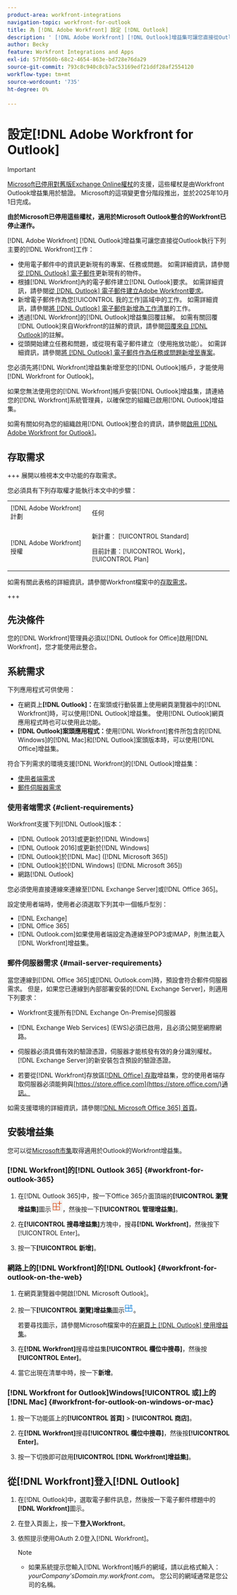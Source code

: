 ```yaml
---
product-area: workfront-integrations
navigation-topic: workfront-for-outlook
title: 為 [!DNL Adobe Workfront] 設定 [!DNL Outlook]
description: ' [!DNL Adobe Workfront] [!DNL Outlook]增益集可讓您直接從Outlook執行索引鍵 [!DNL Workfront] 工作。'
author: Becky
feature: Workfront Integrations and Apps
exl-id: 57f0560b-68c2-4654-863e-bd728e76da29
source-git-commit: 793c8c940c8cb7ac53169edf21ddf28af2554120
workflow-type: tm+mt
source-wordcount: '735'
ht-degree: 0%

---
```


# 設定[!DNL Adobe Workfront for Outlook]

<!-- Audited: 12/2023 -->

>[!IMPORTANT]
>
>[Microsoft已停用對舊版Exchange Online權杖](https://learn.microsoft.com/en-us/office/dev/add-ins/outlook/faq-nested-app-auth-outlook-legacy-tokens)的支援，這些權杖是由Workfront Outlook增益集用於驗證。 Microsoft的這項變更會分階段推出，並於2025年10月1日完成。
>
>**由於Microsoft已停用這些權杖，適用於Microsoft Outlook整合的Workfront已停止運作。**

[!DNL Adobe Workfront] [!DNL Outlook]增益集可讓您直接從Outlook執行下列主要的[!DNL Workfront]工作：

* 使用電子郵件中的資訊更新現有的專案、任務或問題。 如需詳細資訊，請參閱[從 [!DNL Outlook] 電子郵件](../../workfront-integrations-and-apps/using-workfront-with-outlook/update-an-existing-object-from-an-outlook-email.md)更新現有的物件。
* 根據[!DNL Workfront]內的電子郵件建立[!DNL Outlook]要求。 如需詳細資訊，請參閱[從 [!DNL Outlook] 電子郵件建立Adobe Workfront要求](../../workfront-integrations-and-apps/using-workfront-with-outlook/create-a-wf-request-from-an-outlook-email.md)。
* 新增電子郵件作為您[!UICONTROL 我的工作]區域中的工作。 如需詳細資訊，請參閱[將 [!DNL Outlook] 電子郵件新增為工作清單](../../workfront-integrations-and-apps/using-workfront-with-outlook/add-outlook-email-as-task-to-your-work-list.md)的工作。
* 透過[!DNL Workfront]的[!DNL Outlook]增益集回覆註解。 如需有關回覆[!DNL Outlook]來自Workfront的註解的資訊，請參閱[回覆來自 [!DNL Outlook]](../../workfront-integrations-and-apps/using-workfront-with-outlook/reply-to-a-comment-from-outlook.md)的註解。
* 從頭開始建立任務和問題，或從現有電子郵件建立（使用拖放功能）。 如需詳細資訊，請參閱[將 [!DNL Outlook] 電子郵件作為任務或問題新增至專案](../../workfront-integrations-and-apps/using-workfront-with-outlook/add-outlook-email-to-project-as-task-or-issue.md)。

您必須先將[!DNL Workfront]增益集新增至您的[!DNL Outlook]帳戶，才能使用[!DNL Workfront for Outlook]。

如果您無法使用您的[!DNL Workfront]帳戶安裝[!DNL Outlook]增益集，請連絡您的[!DNL Workfront]系統管理員，以確保您的組織已啟用[!DNL Outlook]增益集。

如需有關如何為您的組織啟用[!DNL Outlook]整合的資訊，請參閱[啟用 [!DNL Adobe Workfront for Outlook]](../../administration-and-setup/configure-integrations/enable-workfront-for-outlook.md)。

## 存取需求

+++ 展開以檢視本文中功能的存取需求。

您必須具有下列存取權才能執行本文中的步驟：

<table style="table-layout:auto"> 
 <col> 
 <col> 
 <tbody> 
  <tr> 
   <td role="rowheader">[!DNL Adobe Workfront] 計劃</td> 
   <td> <p>任何</p> </td> 
  </tr> 
  <tr> 
   <td role="rowheader">[!DNL Adobe Workfront] 授權</td> 
   <td> 
   <p>新計畫： [!UICONTROL Standard]</p> 
   <p>目前計畫：[!UICONTROL Work]， [!UICONTROL Plan]</p> </td> 
  </tr> 
 </tbody> 
</table>

如需有關此表格的詳細資訊，請參閱Workfront檔案中的[存取需求](/help/quicksilver/administration-and-setup/add-users/access-levels-and-object-permissions/access-level-requirements-in-documentation.md)。

+++

## 先決條件

您的[!DNL Workfront]管理員必須以[!DNL Outlook for Office]啟用[!DNL Workfront]，您才能使用此整合。

## 系統需求

下列應用程式可供使用：

* 在網頁上&#x200B;**[!DNL Outlook]：**&#x200B;在案頭或行動裝置上使用網頁瀏覽器中的[!DNL Workfront]時，可以使用[!DNL Outlook]增益集。 使用[!DNL Outlook]網頁應用程式時也可以使用此功能。
* **[!DNL Outlook]案頭應用程式：**&#x200B;使用[!DNL Workfront]套件所包含的[!DNL Windows]的[!DNL Mac]和[!DNL Outlook]案頭版本時，可以使用[!DNL Office]增益集。

符合下列需求的環境支援[!DNL Workfront]的[!DNL Outlook]增益集：

* [使用者端需求](#client-requirements-client-requirements)
* [郵件伺服器需求](#mail-server-requirements-mail-server-requirements)

### 使用者端需求 {#client-requirements}

Workfront支援下列[!DNL Outlook]版本：

* [!DNL Outlook 2013]或更新於[!DNL Windows]
* [!DNL Outlook 2016]或更新於[!DNL Windows]
* [!DNL Outlook]於[!DNL Mac] ([!DNL Microsoft 365])
* [!DNL Outlook]於[!DNL Windows] ([!DNL Microsoft 365])
* 網路[!DNL Outlook]

您必須使用直接連線來連線至[!DNL Exchange Server]或[!DNL Office 365]。

設定使用者端時，使用者必須選取下列其中一個帳戶型別：

* [!DNL Exchange]
* [!DNL Office 365]
* [!DNL Outlook.com]如果使用者端設定為連線至POP3或IMAP，則無法載入[!DNL Workfront]增益集。

### 郵件伺服器需求 {#mail-server-requirements}

當您連線到[!DNL Office 365]或[!DNL Outlook.com]時，預設會符合郵件伺服器需求。 但是，如果您已連線到內部部署安裝的[!DNL Exchange Server]，則適用下列要求：

* Workfront支援所有[!DNL Exchange On-Premise]伺服器
* [!DNL Exchange Web Services] (EWS)必須已啟用，且必須公開至網際網路。
* 伺服器必須具備有效的驗證憑證，伺服器才能核發有效的身分識別權杖。 [!DNL Exchange Server]的新安裝包含預設的驗證憑證。

  <!--this used to be here but Dev asked for it to be taken out - logged issue for editing this article on 4-26-2023: For more information, see [Digital certificates and encryption in [!DNL Exchange 2016]](https://technet.microsoft.com/en-us/library/dd351044(v=exchg.160).aspx) and [Set-AuthConfig](https://technet.microsoft.com/en-us/library/jj215766(v=exchg.160).aspx).-->

* 若要從[!DNL Workfront]存放區[[!DNL Office] 存取](https://store.office.com/)增益集，您的使用者端存取伺服器必須能夠與[https://store.office.com](https://store.office.com/)通訊。

如需支援環境的詳細資訊，請參閱[[!DNL Microsoft Office 365] 首頁](https://products.office.com/en-us/office-365-home)。

## 安裝增益集

您可以從[Microsoft市集](https://appsource.microsoft.com/en-us/product/office/WA104380943?tab=Overview)取得適用於Outlook的Workfront增益集。

### [!DNL Workfront]的[!DNL Outlook 365] {#workfront-for-outlook-365}

1. 在[!DNL Outlook 365]中，按一下Office 365介面頂端的&#x200B;**[!UICONTROL 瀏覽增益集]**&#x200B;圖示![瀏覽增益集](assets/outlook-add-in-26x26.png)，然後按一下&#x200B;**[!UICONTROL 管理增益集]**。

1. 在&#x200B;**[!UICONTROL 搜尋增益集]**&#x200B;方塊中，搜尋&#x200B;**[!DNL Workfront]**，然後按下[!UICONTROL Enter]。

1. 按一下&#x200B;**[!UICONTROL 新增]**。

### 網路上的[!DNL Workfront]的[!DNL Outlook] {#workfront-for-outlook-on-the-web}

1. 在網頁瀏覽器中開啟[!DNL Microsoft Outlook]。
1. 按一下&#x200B;**[!UICONTROL 瀏覽]增益集**&#x200B;圖示![瀏覽增益集](assets/outlook-add-in-web-version-20x20.png)。

   若要尋找圖示，請參閱Microsoft檔案中的[在網頁上 [!DNL Outlook] 使用增益集](https://support.microsoft.com/en-us/office/using-add-ins-in-outlook-on-the-web-8f2ce816-5df4-44a5-958c-f7f9d6dabdce#bkmk_addaddinsicon)。

1. 在&#x200B;**[!DNL Workfront]**&#x200B;搜尋增益集&#x200B;**[!UICONTROL 欄位中搜尋]**，然後按&#x200B;**[!UICONTROL Enter]**。

1. 當它出現在清單中時，按一下&#x200B;**新增**。

### [!DNL Workfront for Outlook]Windows[!UICONTROL 或]上的[!DNL Mac] {#workfront-for-outlook-on-windows-or-mac}

1. 按一下功能區上的&#x200B;**[!UICONTROL 首頁]** > **[!UICONTROL 商店]**。

1. 在&#x200B;**[!DNL Workfront]**&#x200B;搜尋&#x200B;**[!UICONTROL 欄位中搜尋]**，然後按&#x200B;**[!UICONTROL Enter]**。

1. 按一下切換即可啟用&#x200B;**[!UICONTROL [!DNL Workfront]增益集]**。

## 從[!DNL Workfront]登入[!DNL Outlook]

1. 在[!DNL Outlook]中，選取電子郵件訊息，然後按一下電子郵件標題中的&#x200B;**[!DNL Workfront]**&#x200B;圖示。
1. 在登入頁面上，按一下&#x200B;**登入Workfront**。
1. 依照提示使用OAuth 2.0登入[!DNL Workfront]。<!--Enhanced Authentication or your Security Assertion Markup Language (SAML) URL.-->

   <!--Before users can log in to the [!DNL Workfront] add-in using SAML, a [!DNL Workfront] administrator must first enable [!DNL Office 365] add-ins to authenticate using a SAML 2.0 solution. For more information, see the section [Configure [!DNL Adobe Workfront] with SAML 2.0](../../administration-and-setup/add-users/single-sign-on/configure-workfront-saml-2.md#enable-saml-with-office-365) in the article [Configure [!DNL Adobe Workfront] with SAML 2.0](../../administration-and-setup/add-users/single-sign-on/configure-workfront-saml-2.md).-->

   >[!NOTE]
   >
   >* 如果系統提示您輸入[!DNL Workfront]帳戶的網域，請以此格式輸入： *yourCompany&#39;sDomain.my.workfront.com*。 您公司的網域通常是您公司的名稱。

<!--ADDITIONAL BULLET REMOVED FROM NOTE BOX: Enhanced Authentication is not available until a Workfront administrator enables it for this integration.-->
